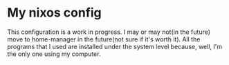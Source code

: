 # My nixos config

This configuration is a work in progress. I may or may not(in the future) move
to home-manager in the future(not sure if it's worth it). All the programs that
I used are installed under the system level because, well, I'm the only one
using my computer. 

